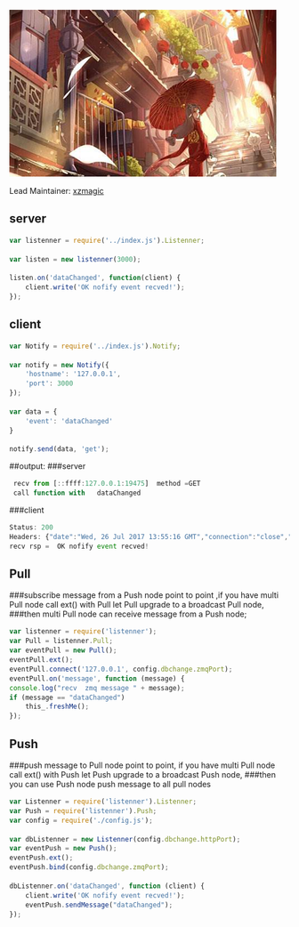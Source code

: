 ![listenner Logo](https://github.com/xzmagic/listenner/blob/master/listennerLogo.png)

Lead Maintainer: [xzmagic](https://github.com/xzmagic)

## server

```js
var listenner = require('../index.js').Listenner;

var listen = new listenner(3000);

listen.on('dataChanged', function(client) {
    client.write('OK nofify event recved!');
});
```

## client

```js
var Notify = require('../index.js').Notify;

var notify = new Notify({
    'hostname': '127.0.0.1',
    'port': 3000
});

var data = {
    'event': 'dataChanged'
}

notify.send(data, 'get');
```

##output:
###server
```js
 recv from [::ffff:127.0.0.1:19475]  method =GET
 call function with   dataChanged
```

###client

```js
Status: 200
Headers: {"date":"Wed, 26 Jul 2017 13:55:16 GMT","connection":"close","transfer-encoding":"chunked"}
recv rsp =  OK nofify event recved!
```

## Pull  
###subscribe message from a Push node point to point  ,if you have multi Pull node  call ext() with Pull  let Pull upgrade  to a broadcast Pull node,
###then multi Pull node can receive message from a Push node;
```js
var listenner = require('listenner');
var Pull = listenner.Pull;
var eventPull = new Pull();
eventPull.ext();
eventPull.connect('127.0.0.1', config.dbchange.zmqPort);
eventPull.on('message', function (message) {
console.log("recv  zmq message " + message);
if (message == "dataChanged")
    this_.freshMe();
});
```

## Push  
###push message to  Pull node  point to point, if you have multi Pull node  call ext() with Push let Push upgrade  to a broadcast Push node,
###then you can use Push node  push message to  all pull nodes
```js
var Listenner = require('listenner').Listenner;
var Push = require('listenner').Push;
var config = require('./config.js');

var dbListenner = new Listenner(config.dbchange.httpPort);
var eventPush = new Push();
eventPush.ext();
eventPush.bind(config.dbchange.zmqPort);

dbListenner.on('dataChanged', function (client) {
    client.write('OK nofify event recved!');
    eventPush.sendMessage("dataChanged");
});
```